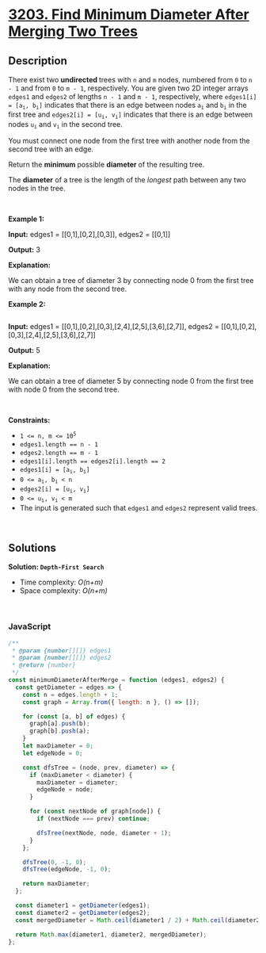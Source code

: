 # [3203. Find Minimum Diameter After Merging Two Trees](https://leetcode.com/problems/find-minimum-diameter-after-merging-two-trees)

## Description

<div class="elfjS" data-track-load="description_content"><p>There exist two <strong>undirected </strong>trees with <code>n</code> and <code>m</code> nodes, numbered from <code>0</code> to <code>n - 1</code> and from <code>0</code> to <code>m - 1</code>, respectively. You are given two 2D integer arrays <code>edges1</code> and <code>edges2</code> of lengths <code>n - 1</code> and <code>m - 1</code>, respectively, where <code>edges1[i] = [a<sub>i</sub>, b<sub>i</sub>]</code> indicates that there is an edge between nodes <code>a<sub>i</sub></code> and <code>b<sub>i</sub></code> in the first tree and <code>edges2[i] = [u<sub>i</sub>, v<sub>i</sub>]</code> indicates that there is an edge between nodes <code>u<sub>i</sub></code> and <code>v<sub>i</sub></code> in the second tree.</p>

<p>You must connect one node from the first tree with another node from the second tree with an edge.</p>

<p>Return the <strong>minimum </strong>possible <strong>diameter </strong>of the resulting tree.</p>

<p>The <strong>diameter</strong> of a tree is the length of the <em>longest</em> path between any two nodes in the tree.</p>

<p>&nbsp;</p>
<p><strong class="example">Example 1:</strong><img alt="" src="https://assets.leetcode.com/uploads/2024/04/22/example11-transformed.png"></p>

<div class="example-block">
<p><strong>Input:</strong> <span class="example-io">edges1 = [[0,1],[0,2],[0,3]], edges2 = [[0,1]]</span></p>

<p><strong>Output:</strong> <span class="example-io">3</span></p>

<p><strong>Explanation:</strong></p>

<p>We can obtain a tree of diameter 3 by connecting node 0 from the first tree with any node from the second tree.</p>
</div>

<p><strong class="example">Example 2:</strong></p>
<img alt="" src="https://assets.leetcode.com/uploads/2024/04/22/example211.png">
<div class="example-block">
<p><strong>Input:</strong> <span class="example-io">edges1 = [[0,1],[0,2],[0,3],[2,4],[2,5],[3,6],[2,7]], edges2 = [[0,1],[0,2],[0,3],[2,4],[2,5],[3,6],[2,7]]</span></p>

<p><strong>Output:</strong> <span class="example-io">5</span></p>

<p><strong>Explanation:</strong></p>

<p>We can obtain a tree of diameter 5 by connecting node 0 from the first tree with node 0 from the second tree.</p>
</div>

<p>&nbsp;</p>
<p><strong>Constraints:</strong></p>

<ul>
	<li><code>1 &lt;= n, m &lt;= 10<sup>5</sup></code></li>
	<li><code>edges1.length == n - 1</code></li>
	<li><code>edges2.length == m - 1</code></li>
	<li><code>edges1[i].length == edges2[i].length == 2</code></li>
	<li><code>edges1[i] = [a<sub>i</sub>, b<sub>i</sub>]</code></li>
	<li><code>0 &lt;= a<sub>i</sub>, b<sub>i</sub> &lt; n</code></li>
	<li><code>edges2[i] = [u<sub>i</sub>, v<sub>i</sub>]</code></li>
	<li><code>0 &lt;= u<sub>i</sub>, v<sub>i</sub> &lt; m</code></li>
	<li>The input is generated such that <code>edges1</code> and <code>edges2</code> represent valid trees.</li>
</ul>
</div>

<p>&nbsp;</p>

## Solutions

**Solution: `Depth-First Search`**

- Time complexity: <em>O(n+m)</em>
- Space complexity: <em>O(n+m)</em>

<p>&nbsp;</p>

### **JavaScript**

```js
/**
 * @param {number[][]} edges1
 * @param {number[][]} edges2
 * @return {number}
 */
const minimumDiameterAfterMerge = function (edges1, edges2) {
  const getDiameter = edges => {
    const n = edges.length + 1;
    const graph = Array.from({ length: n }, () => []);

    for (const [a, b] of edges) {
      graph[a].push(b);
      graph[b].push(a);
    }
    let maxDiameter = 0;
    let edgeNode = 0;

    const dfsTree = (node, prev, diameter) => {
      if (maxDiameter < diameter) {
        maxDiameter = diameter;
        edgeNode = node;
      }

      for (const nextNode of graph[node]) {
        if (nextNode === prev) continue;

        dfsTree(nextNode, node, diameter + 1);
      }
    };

    dfsTree(0, -1, 0);
    dfsTree(edgeNode, -1, 0);

    return maxDiameter;
  };

  const diameter1 = getDiameter(edges1);
  const diameter2 = getDiameter(edges2);
  const mergedDiameter = Math.ceil(diameter1 / 2) + Math.ceil(diameter2 / 2) + 1;

  return Math.max(diameter1, diameter2, mergedDiameter);
};
```
